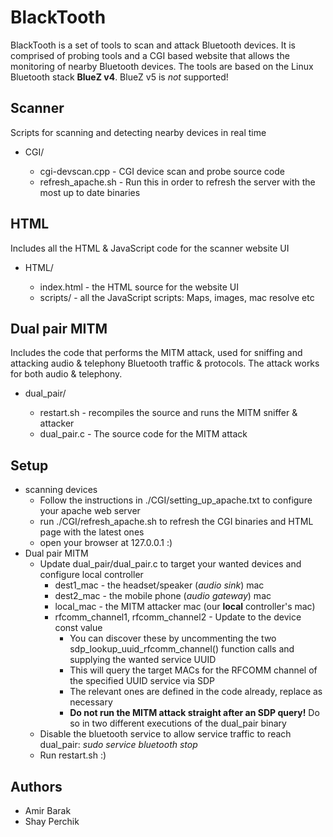 # BlackTooth

BlackTooth is a set of tools to scan and attack Bluetooth devices. It is comprised of probing tools and a CGI based website that allows the monitoring of nearby Bluetooth devices. The tools are based on the Linux Bluetooth stack **BlueZ v4**. BlueZ v5 is *not* supported!

## Scanner
Scripts for scanning and detecting nearby devices in real time
* CGI/

    *   cgi-devscan.cpp - CGI device scan and probe source code
    *   refresh_apache.sh - Run this in order to refresh the server with the most up to date binaries

## HTML 
Includes all the HTML & JavaScript code for the scanner website UI
* HTML/ 
    
    * index.html - the HTML source for the website UI
    * scripts/ - all the JavaScript scripts: Maps, images, mac resolve etc

## Dual pair MITM
Includes the code that performs the MITM attack, used for sniffing and attacking audio & telephony Bluetooth traffic & protocols.
The attack works for both audio & telephony.
* dual_pair/

    * restart.sh - recompiles the source and runs the MITM sniffer & attacker
    * dual_pair.c - The source code for the MITM attack

## Setup
* scanning devices
    * Follow the instructions in ./CGI/setting_up_apache.txt to configure your apache web server
    * run ./CGI/refresh_apache.sh to refresh the CGI binaries and HTML page with the latest ones
    * open your browser at 127.0.0.1 :)
* Dual pair MITM
    * Update  dual\_pair/dual\_pair.c to target your wanted devices and configure local controller
        * dest1\_mac - the headset/speaker (*audio sink*) mac
        * dest2\_mac - the mobile phone (*audio gateway*) mac
        * local\_mac - the MITM attacker mac (our **local** controller's mac)
        *  rfcomm\_channel1, rfcomm\_channel2 -   Update to the device const value
            * You can discover these by uncommenting the two sdp\_lookup\_uuid\_rfcomm\_channel() function calls and supplying the wanted service UUID
            * This will query the target MACs for the RFCOMM channel of the specified UUID service via SDP
            * The relevant ones are defined in the code already, replace as necessary
            * **Do not run the MITM attack straight after an SDP query!** Do so in two different executions of the dual\_pair binary
    * Disable the bluetooth service to allow service traffic to reach dual\_pair: *sudo service bluetooth stop*
    * Run restart.sh :)

## Authors
* Amir Barak
* Shay Perchik